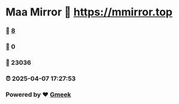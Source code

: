 # Maa Mirror :link: https://mmirror.top 
### :page_facing_up: [8](https://mmirror.top/tag.html) 
### :speech_balloon: 0 
### :hibiscus: 23036 
### :alarm_clock: 2025-04-07 17:27:53 
### Powered by :heart: [Gmeek](https://github.com/Meekdai/Gmeek)
